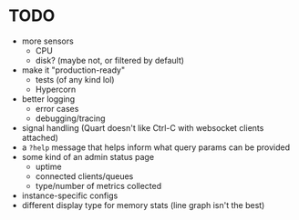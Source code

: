 # TODO

* more sensors
  * CPU
  * disk? (maybe not, or filtered by default)
* make it "production-ready"
  * tests (of any kind lol)
  * Hypercorn
* better logging
  * error cases
  * debugging/tracing
* signal handling (Quart doesn't like Ctrl-C with websocket clients attached)
* a `?help` message that helps inform what query params can be provided
* some kind of an admin status page
  * uptime
  * connected clients/queues
  * type/number of metrics collected
* instance-specific configs
* different display type for memory stats (line graph isn't the best)
